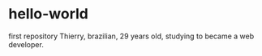# hello-world
first repository
Thierry, brazilian, 29 years old, studying to became a web developer.
